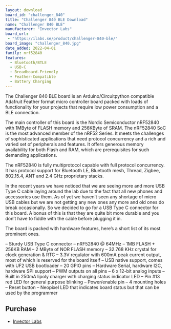 ```yaml
---
layout: download
board_id: "challenger_840"
title: "Challenger 840 BLE Download"
name: "Challenger 840 BLE"
manufacturer: "Invector Labs"
board_url:
 - "https://ilabs.se/product/challenger-840-ble/"
board_image: "challenger_840.jpg"
date_added: 2022-04-01
family: nrf52840
features:
  - Bluetooth/BTLE
  - USB-C
  - Breadboard-Friendly
  - Feather-Compatible
  - Battery Charging
---
```


The Challenger 840 BLE board is an Arduino/Circuitpython compatible Adafruit Feather format micro controller board packed with loads of functionality for your projects that require low power consumption and a BLE connection.

The main controller of this board is the Nordic Semiconductor nRF52840 with 1MByte of FLASH memory and 256KByte of SRAM. The nRF52840 SoC is the most advanced member of the nRF52 Series. It meets the challenges of sophisticated applications that need protocol concurrency and a rich and varied set of peripherals and features. It offers generous memory availability for both Flash and RAM, which are prerequisites for such demanding applications.

The nRF52840 is fully multiprotocol capable with full protocol concurrency. It has protocol support for Bluetooth LE, Bluetooth mesh, Thread, Zigbee, 802.15.4, ANT and 2.4 GHz proprietary stacks.

In the recent years we have noticed that we are seeing more and more USB Type C cable laying around the lab due to the fact that all new phones and accessories use them. As of yet we haven’t seen any shortage of micro USB cables but we are not getting any new ones any more and old ones do break occasionally. So we decided to go for a USB Type C connector for this board. A bonus of this is that they are quite bit more durable and you don’t have to fiddle with the cable before plugging it in.

The board is packed with hardware features, here’s a short list of its most prominent ones.

– Sturdy USB Type C connector
– nRF52840 @ 64MHz
– 1MB FLASH + 256KB RAM
– 2 MByte of NOR FLASH memory
– 32.768 KHz crystal for clock generation & RTC
– 3.3V regulator with 600mA peak current output, most of which is reserved for the board itself
– USB native support, comes with UF2 USB bootloader
– 20 GPIO pins
– Hardware Serial, hardware I2C, hardware SPI support
– PWM outputs on all pins
– 6 x 12-bit analog inputs
– Built in 250mA lipoly charger with charging status indicator LED
– Pin #13 red LED for general purpose blinking
– Power/enable pin
– 4 mounting holes
– Reset button
– Neopixel LED that indicates board status but that can be used by the programmer

## Purchase

* [Invector Labs](https://ilabs.se/product/challenger-840-ble/)

